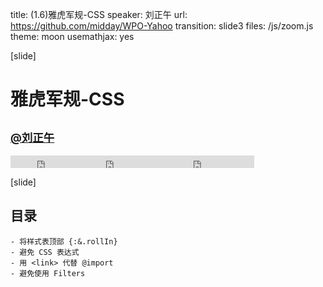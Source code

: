title: (1.6)雅虎军规-CSS
speaker: 刘正午
url: https://github.com/midday/WPO-Yahoo
transition: slide3
files: /js/zoom.js
theme: moon
usemathjax: yes

[slide]
# 雅虎军规-**CSS**
## <small><a href="https://github.com/midday">@刘正午</a></small>
<small style="vertical-align:middle;display:inline-block"><iframe src="http://ghbtns.com/github-btn.html?user=midday&repo=WPO-Yahoo&type=watch&count-true" allowtransparency="true" frameborder="0" scrolling="0" width="110" height="20" style="width:110px;height:20px;  background-color: transparent;"></iframe><iframe src="http://ghbtns.com/github-btn.html?user=midday&repo=WPO-Yahoo&type=fork&count=false" allowtransparency="true" frameborder="0" scrolling="0" width="110" height="20" style="width:110px;height:20px;  background-color: transparent;"></iframe><iframe src="http://ghbtns.com/github-btn.html?user=midday&repo=WPO-Yahoo&type=follow&count=true" allowtransparency="true" frameborder="0" scrolling="0" width="170" height="20" style="width:170px;height:20px;  background-color: transparent;"></iframe></small>


[slide]
## 目录
    - 将样式表顶部 {:&.rollIn}
    - 避免 CSS 表达式
    - 用 <link> 代替 @import
    - 避免使用 Filters


